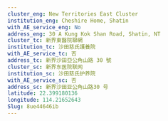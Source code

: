 ```yaml
---
cluster_eng: New Territories East Cluster
institution_eng: Cheshire Home, Shatin
with_AE_service_eng: No
address_eng: 30 A Kung Kok Shan Road, Shatin, NT
cluster_tc: 新界東醫院聯網
institution_tc: 沙田慈氏護養院
with_AE_service_tc: 否
address_tc: 新界沙田亞公角山路 30 號
cluster_sc: 新界东医院联网
institution_sc: 沙田慈氏护养院
with_AE_service_sc: 否
address_sc: 新界沙田亚公角山路30 号
latitude: 22.399180136
longitude: 114.21652643
Slug: 8ue44646ib
---
```

